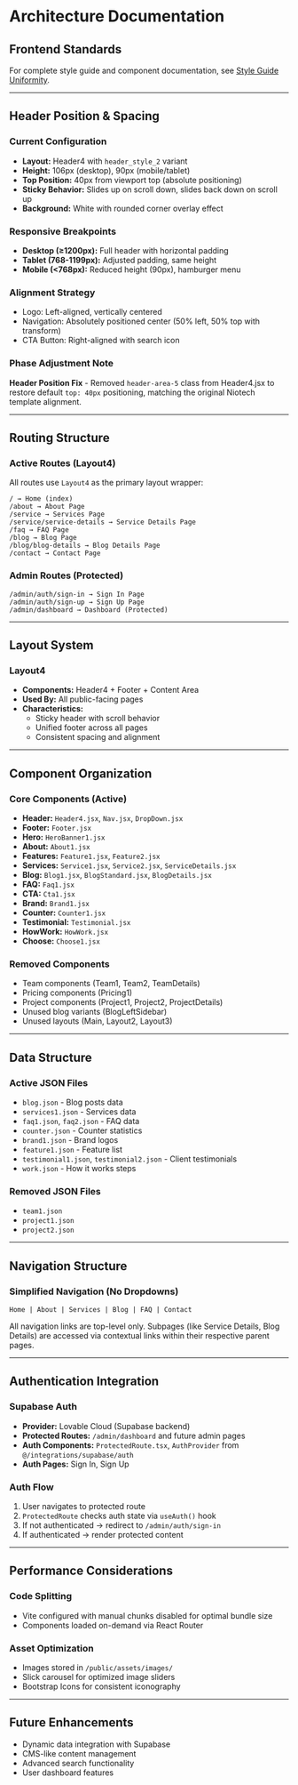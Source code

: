 # Architecture Documentation

## Frontend Standards

For complete style guide and component documentation, see [Style Guide Uniformity](/docs/StyleGuideUniformity.md).

---

## Header Position & Spacing

### Current Configuration
- **Layout:** Header4 with `header_style_2` variant
- **Height:** 106px (desktop), 90px (mobile/tablet)
- **Top Position:** 40px from viewport top (absolute positioning)
- **Sticky Behavior:** Slides up on scroll down, slides back down on scroll up
- **Background:** White with rounded corner overlay effect

### Responsive Breakpoints
- **Desktop (≥1200px):** Full header with horizontal padding
- **Tablet (768-1199px):** Adjusted padding, same height
- **Mobile (<768px):** Reduced height (90px), hamburger menu

### Alignment Strategy
- Logo: Left-aligned, vertically centered
- Navigation: Absolutely positioned center (50% left, 50% top with transform)
- CTA Button: Right-aligned with search icon

### Phase Adjustment Note
**Header Position Fix** - Removed `header-area-5` class from Header4.jsx to restore default `top: 40px` positioning, matching the original Niotech template alignment.

---

## Routing Structure

### Active Routes (Layout4)
All routes use `Layout4` as the primary layout wrapper:

```
/ → Home (index)
/about → About Page
/service → Services Page
/service/service-details → Service Details Page
/faq → FAQ Page
/blog → Blog Page
/blog/blog-details → Blog Details Page
/contact → Contact Page
```

### Admin Routes (Protected)
```
/admin/auth/sign-in → Sign In Page
/admin/auth/sign-up → Sign Up Page
/admin/dashboard → Dashboard (Protected)
```

---

## Layout System

### Layout4
- **Components:** Header4 + Footer + Content Area
- **Used By:** All public-facing pages
- **Characteristics:**
  - Sticky header with scroll behavior
  - Unified footer across all pages
  - Consistent spacing and alignment

---

## Component Organization

### Core Components (Active)
- **Header:** `Header4.jsx`, `Nav.jsx`, `DropDown.jsx`
- **Footer:** `Footer.jsx`
- **Hero:** `HeroBanner1.jsx`
- **About:** `About1.jsx`
- **Features:** `Feature1.jsx`, `Feature2.jsx`
- **Services:** `Service1.jsx`, `Service2.jsx`, `ServiceDetails.jsx`
- **Blog:** `Blog1.jsx`, `BlogStandard.jsx`, `BlogDetails.jsx`
- **FAQ:** `Faq1.jsx`
- **CTA:** `Cta1.jsx`
- **Brand:** `Brand1.jsx`
- **Counter:** `Counter1.jsx`
- **Testimonial:** `Testimonial.jsx`
- **HowWork:** `HowWork.jsx`
- **Choose:** `Choose1.jsx`

### Removed Components
- Team components (Team1, Team2, TeamDetails)
- Pricing components (Pricing1)
- Project components (Project1, Project2, ProjectDetails)
- Unused blog variants (BlogLeftSidebar)
- Unused layouts (Main, Layout2, Layout3)

---

## Data Structure

### Active JSON Files
- `blog.json` - Blog posts data
- `services1.json` - Services data
- `faq1.json`, `faq2.json` - FAQ data
- `counter.json` - Counter statistics
- `brand1.json` - Brand logos
- `feature1.json` - Feature list
- `testimonial1.json`, `testimonial2.json` - Client testimonials
- `work.json` - How it works steps

### Removed JSON Files
- `team1.json`
- `project1.json`
- `project2.json`

---

## Navigation Structure

### Simplified Navigation (No Dropdowns)
```
Home | About | Services | Blog | FAQ | Contact
```

All navigation links are top-level only. Subpages (like Service Details, Blog Details) are accessed via contextual links within their respective parent pages.

---

## Authentication Integration

### Supabase Auth
- **Provider:** Lovable Cloud (Supabase backend)
- **Protected Routes:** `/admin/dashboard` and future admin pages
- **Auth Components:** `ProtectedRoute.tsx`, `AuthProvider` from `@/integrations/supabase/auth`
- **Auth Pages:** Sign In, Sign Up

### Auth Flow
1. User navigates to protected route
2. `ProtectedRoute` checks auth state via `useAuth()` hook
3. If not authenticated → redirect to `/admin/auth/sign-in`
4. If authenticated → render protected content

---

## Performance Considerations

### Code Splitting
- Vite configured with manual chunks disabled for optimal bundle size
- Components loaded on-demand via React Router

### Asset Optimization
- Images stored in `/public/assets/images/`
- Slick carousel for optimized image sliders
- Bootstrap Icons for consistent iconography

---

## Future Enhancements
- Dynamic data integration with Supabase
- CMS-like content management
- Advanced search functionality
- User dashboard features
